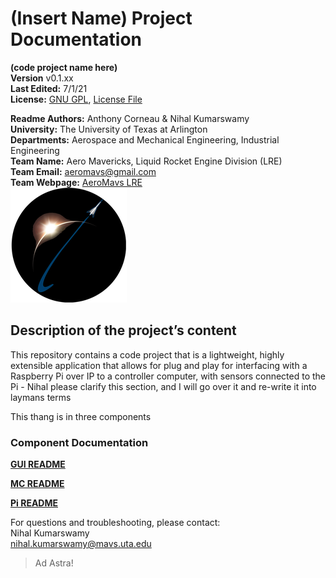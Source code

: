 # (Insert Name) Project Documentation

**(code project name here)**  
**Version** v0.1.xx  
**Last Edited:** 7/1/21  
**License:** [GNU GPL](https://www.gnu.org/licenses/licenses.html#GPL),
[License File](LICENSE.md)

**Readme Authors:** Anthony Corneau & Nihal Kumarswamy   
**University:** The University of Texas at Arlington  
**Departments:** Aerospace and Mechanical Engineering, Industrial Engineering  
**Team Name:** Aero Mavericks, Liquid Rocket Engine Division (LRE)  
**Team Email:** aeromavs@gmail.com  
**Team Webpage:** [AeroMavs LRE](https://aeromavs.weebly.com/about.html)  
![Logo](.readme/aeromavs-circle_1.png)

## Description of the project’s content

This repository contains a code project that is a lightweight, highly extensible application that allows for plug 
and play for interfacing with a Raspberry Pi over IP to a controller computer, with sensors connected to the Pi - Nihal 
please clarify this section, and I will go over it and re-write it into laymans terms

This thang is in three components


### Component Documentation

**[GUI README](gui/README.md)**  

**[MC README](mc/README.md)**  

**[Pi README](pi/README.md)**  



For questions and troubleshooting, please contact:  
Nihal Kumarswamy  
nihal.kumarswamy@mavs.uta.edu  

> Ad Astra!
